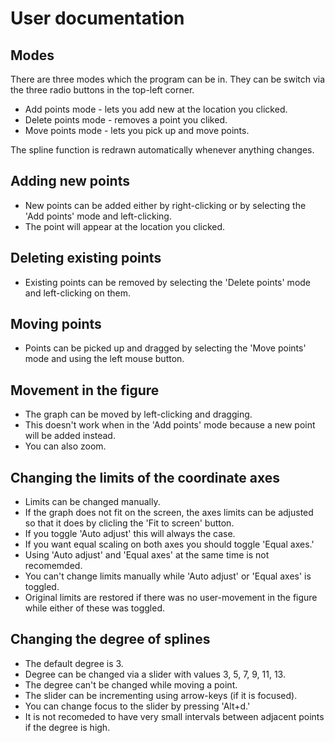 # User documentation
## Modes
There are three modes which the program can be in. They can be switch via the three radio buttons in the top-left corner.
- Add points mode - lets you add new at the location you clicked.
- Delete points mode - removes a point you cliked.
- Move points mode - lets you pick up and move points.

The spline function is redrawn automatically whenever anything changes.


## Adding new points 
- New points can be added either by right-clicking or by selecting the 'Add points' mode and left-clicking.
- The point will appear at the location you clicked.

## Deleting existing points
- Existing points can be removed by selecting the 'Delete points' mode and left-clicking on them.

## Moving points
- Points can be picked up and dragged by selecting the 'Move points' mode and using the left mouse button.

## Movement in the figure
- The graph can be moved by left-clicking and dragging.
- This doesn't work when in the 'Add points' mode because a new point will be added instead. 
- You can also zoom.

## Changing the limits of the coordinate axes 
- Limits can be changed manually.
- If the graph does not fit on the screen, the axes limits can be adjusted so that it does by clicling the 'Fit to screen' button.
- If you toggle 'Auto adjust' this will always the case. 
- If you want equal scaling on both axes you should toggle 'Equal axes.'
- Using 'Auto adjust' and 'Equal axes' at the same time is not recomemded.
- You can't change limits manually while 'Auto adjust' or 'Equal axes' is toggled.
- Original limits are restored if there was no user-movement in the figure while either of these was toggled.

## Changing the degree of splines
- The default degree is 3.
- Degree can be changed via a slider with values 3, 5, 7, 9, 11, 13.
- The degree can't be changed while moving a point. 
- The slider can be incrementing using arrow-keys (if it is focused). 
- You can change focus to the slider by pressing 'Alt+d.'
- It is not recomeded to have very small intervals between adjacent points if the degree is high.
